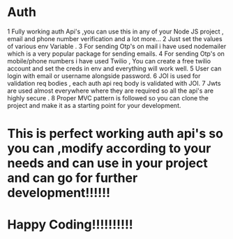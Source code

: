 # Auth
1 Fully working auth Api's ,you can use this in any of your Node JS project , email and phone number verification and a lot more...
2 Just set the values of various env Variable .
3 For sending Otp's on mail i have used nodemailer which is a very popular package for sending emails.
4 For sending Otp's on mobile/phone numbers i have used Twilio , You can create a free twilio account and set the creds in env and everything will work well.
5 User can login with email or username alongside password.
6 JOI is used for validation req bodies , each auth api req body is validated with JOI.
7 Jwts are used almost everywhere where they are required so all the api's are highly secure .
8 Proper MVC pattern is followed so you can clone the project and make it as a starting point for your development.
# This is perfect working auth api's so you can ,modify according to your needs and can use in your project and can go for further development!!!!!!
# Happy Coding!!!!!!!!!!
